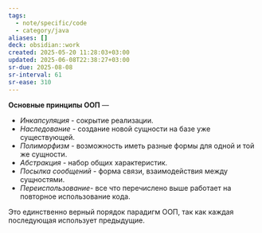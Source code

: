 ```yaml
---
tags:
  - note/specific/code
  - category/java
aliases: []
deck: obsidian::work
created: 2025-05-20 11:28:03+03:00
updated: 2025-06-08T22:38:27+03:00
sr-due: 2025-08-08
sr-interval: 61
sr-ease: 310
---
```


**Основные принципы ООП**
—
- _Инкапсуляция_ - сокрытие реализации.
- _Наследование_ - создание новой сущности на базе уже существующей.
- _Полиморфизм_ - возможность иметь разные формы для одной и той же сущности.
- _Абстракция_ - набор общих характеристик.
- _Посылка сообщений_ - форма связи, взаимодействия между сущностями.
- _Переиспользование_- все что перечислено выше работает на повторное использование кода.

Это единственно верный порядок парадигм ООП, так как каждая последующая использует предыдущие.
